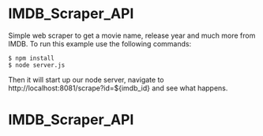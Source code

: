 IMDB_Scraper_API
================

Simple web scraper to get a movie name, release year and much more from IMDB.
To run this example use the following commands:

``` shell
$ npm install
$ node server.js
```

 Then it will start up our node server, navigate to http://localhost:8081/scrape?id=${imdb_id} and see what happens.
# IMDB_Scraper_API

